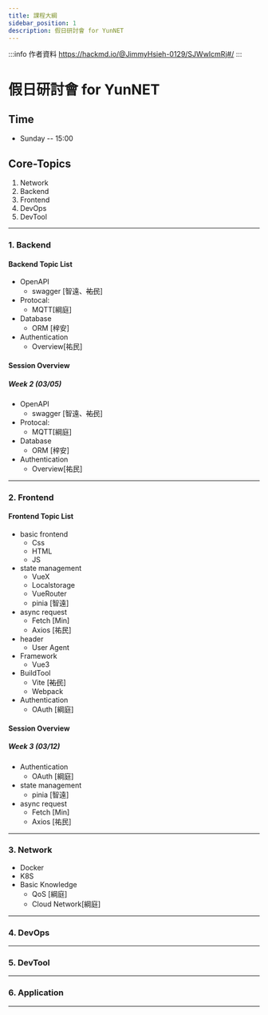 ```yaml
---
title: 課程大綱
sidebar_position: 1
description: 假日研討會 for YunNET
---
```


:::info 作者資料 
https://hackmd.io/@JimmyHsieh-0129/SJWwIcmRj#/
:::

# 假日研討會 for YunNET

## Time
* Sunday -- 15:00

## Core-Topics

1. Network
2. Backend
3. Frontend
4. DevOps
5. DevTool

----

### 1. Backend


#### Backend Topic List

* OpenAPI 
	- swagger [智遠、~~祐民~~]
* Protocal:
	- MQTT[綱庭]
* Database 
	- ORM [梓安]
* Authentication 
    - Overview[祐民]

#### Session Overview

##### Week 2 (03/05)


* OpenAPI 
	- swagger [智遠、~~祐民~~]
* Protocal:
	- MQTT[綱庭]
* Database 
	- ORM [梓安]
* Authentication 
    - Overview[祐民]

----

### 2. Frontend

#### Frontend Topic List

* basic frontend
    - Css
    - HTML
    - JS
* state management
	- VueX 
	- Localstorage
	- VueRouter
	- pinia [智遠]
* async request
	- Fetch [Min]
	- Axios [祐民]
* header
	- User Agent
* Framework
	- Vue3 
* BuildTool
	- Vite [~~祐民~~]
	- Webpack
* Authentication
	- OAuth [綱庭]


#### Session Overview

##### Week 3 (03/12)

* Authentication
    - OAuth [綱庭]
* state management
    - pinia [智遠]
* async request
	- Fetch [Min]
	- Axios [祐民]

----

### 3. Network

* Docker
* K8S
* Basic Knowledge
    - QoS [綱庭]
    - Cloud Network[綱庭]

----

### 4. DevOps

----

### 5. DevTool

----

### 6. Application

---

